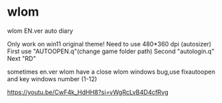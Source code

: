 # wlom
wlom EN.ver auto diary


Only work on win11 original theme!
Need to use 480*360 dpi (autosizer)
First use "AUTOOPEN.q"(change game folder path)
Second "autologin.q"
Next "RD"

sometimes en.ver wlom have a close wlom windows bug,use fixautoopen and key windows number (1-12)


https://youtu.be/CwF4k_HdHH8?si=vWgRcLvB4D4cfRvg
